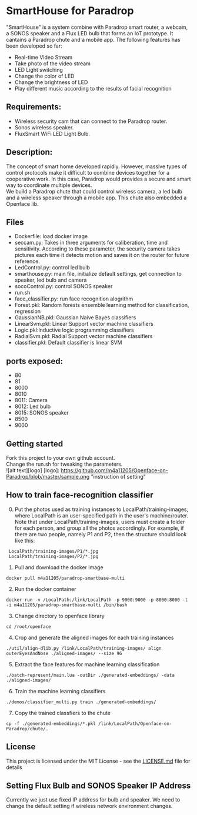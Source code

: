 # SmartHouse for Paradrop
"SmartHouse" is a system combine with Paradrop smart router, a webcam, a SONOS speaker and a Flux LED bulb that forms an IoT prototype. It cantains a Paradrop chute and a mobile app. The following features has been developed so far:
  * Real-time Video Stream
  * Take photo of the video stream
  * LED Light switching
  * Change the color of LED
  * Change the brightness of LED
  * Play different music according to the results of facial recognition

## Requirements:
  * Wireless security cam that can connect to the Paradrop router.
  * Sonos wireless speaker.
  * FluxSmart WiFi LED Light Bulb.

## Description:
The concept of smart home developed rapidly. However, massive types of control protocols make it difficult to combine devices together for a cooperative work. In this case, Paradrop would provides a secure and smart way to coordinate multiple devices.  
We build a Paradrop chute that could control wireless camera, a led bulb and a wireless speaker through a mobile app. This chute also embedded a Openface lib.  

## Files

  * Dockerfile: load docker image
  * seccam.py: Takes in three arguments for caliberation, time and sensitivity. According to these parameter, the security camera takes pictures each time it detects motion and saves it on the router for future reference.  
  * LedControl.py: control led bulb  
  * smarthouse.py: main file, initialize default settings, get connection to speaker, led bulb and camera  
  * socoControl.py: control SONOS speaker  
  * run.sh  
  * face_classifier.py: run face recognition alogrithm  
  * Forest.pkl: Random forests ensemble learning method for classification, regression  
  * GaussianNB.pkl: Gaussian Naive Bayes classifiers  
  * LinearSvm.pkl: Linear Support vector machine classifiers  
  * Logic.pkl:Inductive logic programming classifiers  
  * RadialSvm.pkl: Radial Support vector machine classifiers  
  * classifier.pkl: Default classifier is linear SVM  

## ports exposed:  

  * 80  
  * 81  
  * 8000  
  * 8010  
  * 8011: Camera  
  * 8012: Led bulb  
  * 8015: SONOS speaker  
  * 8500  
  * 9000  

## Getting started

Fork this project to your own github account.  
Change the run.sh for tweaking the parameters.  
![alt text][logo]
[logo]: https://github.com/m4a11205/Openface-on-Paradrop/blob/master/sample.png "instruction of setting"

## How to train face-recognition classifier
0. Put the photos used as training instances to LocalPath/training-images, where LocalPath is an user-specified path in the user's machine/router. Note that under LocalPath/training-images, users must create a folder for each person, and group all the photos accordingly. For example, if there are two people, namely P1 and P2, then the structure should look like this:
```
 LocalPath/training-images/P1/*.jpg
 LocalPath/training-images/P2/*.jpg
```

1. Pull and download the docker image
```
docker pull m4a11205/paradrop-smartbase-multi
```

2. Run the docker container
```
docker run -v /LocalPath:/link/LocalPath -p 9000:9000 -p 8000:8000 -t -i m4a11205/paradrop-smartbase-multi /bin/bash
```

3. Change directory to openface library
```
cd /root/openface
```

4. Crop and generate the aligned images for each training instances
```
./util/align-dlib.py /link/LocalPath/training-images/ align outerEyesAndNose ./aligned-images/ --size 96
```

5. Extract the face features for machine learning classification
```
./batch-represent/main.lua -outDir ./generated-embeddings/ -data ./aligned-images/
```

6. Train the machine learning classifiers
```
./demos/classifier_multi.py train ./generated-embeddings/
```

7. Copy the trained classfiers to the chute
```
cp -f ./generated-embeddings/*.pkl /link/LocalPath/Openface-on-Paradrop/chute/.
```

## License
This project is licensed under the MIT License - see the [LICENSE.md](LICENSE.md) file for details

## Setting Flux Bulb and SONOS Speaker IP Address
Currently we just use fixed IP address for bulb and speaker. We need to change the default setting if wireless network environment changes.  


